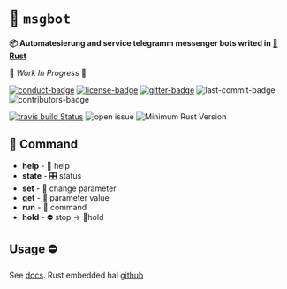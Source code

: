#  :robot: `msgbot`

 **📦  Automatesierung and service telegramm messenger bots writed in [🦀 **Rust**](https://github.com/asmolkov/msgbot)**

🚧 _Work In Progress_ 🚧

[![conduct-badge][]][conduct] [![license-badge][]](#license) [![gitter-badge][]][gitter] ![last-commit-badge][] ![contributors-badge][]


<!-- Badges -->
[conduct-badge]: https://img.shields.io/badge/%E2%9D%A4-code%20of%20conduct-blue.svg
[license-badge]: https://img.shields.io/badge/license-MIT-blue
[conduct]: https://github.com/lar-rs/uv/blob/master/CODE_OF_CONDUCT.md
[gitter-badge]: https://img.shields.io/gitter/room/larpwa/community
[gitter]: https://gitter.im/larpwa/community
[last-commit-badge]: https://img.shields.io/github/last-commit/lar-rs/uv
[contributors-badge]: https://img.shields.io/github/contributors/lar-rs/uv
[docs]: https://docs.rs/lar-uv
[irc]:          https://webirc.hackint.org/#irc://irc.hackint.org/#lar
[issue]: https://img.shields.io/github/issues/lar-rs/uv?style=flat-square
[min-rust-badge]: https://img.shields.io/badge/rustc-1.38+-blue.svg
[quanta]: https://docs.rs/quanta/0.3.1/quanta/

[![travis build Status](https://travis-ci.com/asmolkov/msgbot.svg?branch=master)](https://travis-ci.com/asmolkov/msgbot)
![open issue][issue]
![Minimum Rust Version][min-rust-badge]


## 🔬 Command

* **help**  - 📖 help
* **state** - 🎛 status
* **set**   - 🔧 change parameter
* **get**   - 📅 parameter value
* **run**   - 📢 command
* **hold**  - ⛔ stop -> 🔄hold


## Usage ⛔

See [docs](https://docs.rs).
Rust embedded hal [github](https://github.com/smolkov/msgbot)

<!-- Badges -->
[min-rust-badge]: https://img.shields.io/badge/rustc-1.31+-blue.svg
[git-emoji]: https://www.webfx.com/tools/emoji-cheat-sheet

[irc]:          https://webirc.hackint.org/#irc://irc.hackint.org/#lar
[issue]: https://img.shields.io/github/issues/lar-rs/lscan?style=flat-square
[min-rust-badge]: https://img.shields.io/badge/rustc-1.38+-blue.svg
